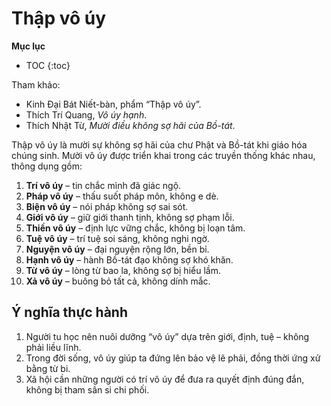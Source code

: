 # Thập vô úy

**Mục lục**

- TOC
{:toc}

Tham khảo:

- Kinh Đại Bát Niết-bàn, phẩm “Thập vô úy”.
- Thích Trí Quang, *Vô úy hạnh*.
- Thích Nhật Từ, *Mười điều không sợ hãi của Bồ-tát*.

Thập vô úy là mười sự không sợ hãi của chư Phật và Bồ-tát khi giáo hóa chúng sinh. Mười vô úy được triển khai trong các truyền thống khác nhau, thông dụng gồm:

1. **Trí vô úy** – tin chắc mình đã giác ngộ.
2. **Pháp vô úy** – thấu suốt pháp môn, không e dè.
3. **Biện vô úy** – nói pháp không sợ sai sót.
4. **Giới vô úy** – giữ giới thanh tịnh, không sợ phạm lỗi.
5. **Thiền vô úy** – định lực vững chắc, không bị loạn tâm.
6. **Tuệ vô úy** – trí tuệ soi sáng, không nghi ngờ.
7. **Nguyện vô úy** – đại nguyện rộng lớn, bền bỉ.
8. **Hạnh vô úy** – hành Bồ-tát đạo không sợ khó khăn.
9. **Từ vô úy** – lòng từ bao la, không sợ bị hiểu lầm.
10. **Xả vô úy** – buông bỏ tất cả, không dính mắc.

## Ý nghĩa thực hành

1. Người tu học nên nuôi dưỡng “vô úy” dựa trên giới, định, tuệ – không phải liều lĩnh.
2. Trong đời sống, vô úy giúp ta đứng lên bảo vệ lẽ phải, đồng thời ứng xử bằng từ bi.
3. Xã hội cần những người có trí vô úy để đưa ra quyết định đúng đắn, không bị tham sân si chi phối.
